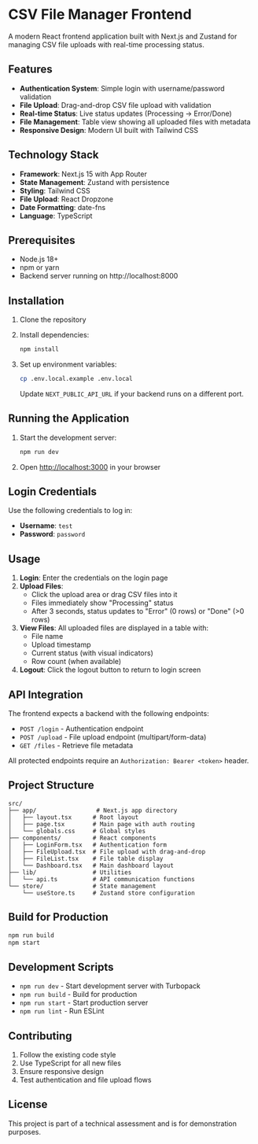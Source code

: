 # CSV File Manager Frontend

A modern React frontend application built with Next.js and Zustand for managing CSV file uploads with real-time processing status.

## Features

- **Authentication System**: Simple login with username/password validation
- **File Upload**: Drag-and-drop CSV file upload with validation
- **Real-time Status**: Live status updates (Processing → Error/Done)
- **File Management**: Table view showing all uploaded files with metadata
- **Responsive Design**: Modern UI built with Tailwind CSS

## Technology Stack

- **Framework**: Next.js 15 with App Router
- **State Management**: Zustand with persistence
- **Styling**: Tailwind CSS
- **File Upload**: React Dropzone
- **Date Formatting**: date-fns
- **Language**: TypeScript

## Prerequisites

- Node.js 18+
- npm or yarn
- Backend server running on http://localhost:8000

## Installation

1. Clone the repository
2. Install dependencies:

   ```bash
   npm install
   ```

3. Set up environment variables:
   ```bash
   cp .env.local.example .env.local
   ```
   Update `NEXT_PUBLIC_API_URL` if your backend runs on a different port.

## Running the Application

1. Start the development server:

   ```bash
   npm run dev
   ```

2. Open [http://localhost:3000](http://localhost:3000) in your browser

## Login Credentials

Use the following credentials to log in:

- **Username**: `test`
- **Password**: `password`

## Usage

1. **Login**: Enter the credentials on the login page
2. **Upload Files**:
   - Click the upload area or drag CSV files into it
   - Files immediately show "Processing" status
   - After 3 seconds, status updates to "Error" (0 rows) or "Done" (>0 rows)
3. **View Files**: All uploaded files are displayed in a table with:
   - File name
   - Upload timestamp
   - Current status (with visual indicators)
   - Row count (when available)
4. **Logout**: Click the logout button to return to login screen

## API Integration

The frontend expects a backend with the following endpoints:

- `POST /login` - Authentication endpoint
- `POST /upload` - File upload endpoint (multipart/form-data)
- `GET /files` - Retrieve file metadata

All protected endpoints require an `Authorization: Bearer <token>` header.

## Project Structure

```
src/
├── app/                 # Next.js app directory
│   ├── layout.tsx      # Root layout
│   ├── page.tsx        # Main page with auth routing
│   └── globals.css     # Global styles
├── components/         # React components
│   ├── LoginForm.tsx   # Authentication form
│   ├── FileUpload.tsx  # File upload with drag-and-drop
│   ├── FileList.tsx    # File table display
│   └── Dashboard.tsx   # Main dashboard layout
├── lib/                # Utilities
│   └── api.ts          # API communication functions
└── store/              # State management
    └── useStore.ts     # Zustand store configuration
```

## Build for Production

```bash
npm run build
npm start
```

## Development Scripts

- `npm run dev` - Start development server with Turbopack
- `npm run build` - Build for production
- `npm run start` - Start production server
- `npm run lint` - Run ESLint

## Contributing

1. Follow the existing code style
2. Use TypeScript for all new files
3. Ensure responsive design
4. Test authentication and file upload flows

## License

This project is part of a technical assessment and is for demonstration purposes.
